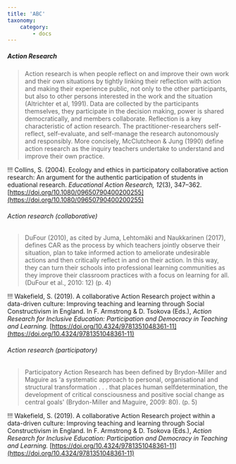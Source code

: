 ```yaml
---
title: 'ABC'
taxonomy:
    category:
        - docs
---
```


##### Action Research

> Action research is when people reflect on and improve their own work and their own situations by tightly linking their reflection with action and making their experience public, not only to the other participants, but also to other persons interested in the work and the situation (Altrichter et al, 1991). Data are collected by the participants themselves, they participate in the decision making, power is shared democratically, and members collaborate. Reflection is a key characteristic of action research. The practitioner-researchers self-reflect, self-evaluate, and self-manage the research autonomously and responsibly. More concisely, McClutcheon & Jung (1990) define action research as the inquiry teachers undertake to understand and improve their own practice.

!!! Collins, S. (2004). Ecology and ethics in participatory collaborative action research: An argument for the authentic participation of students in eduational research. *Educational Action Research, 12*(3), 347–362. [https://doi.org/10.1080/09650790400200255](https://doi.org/10.1080/09650790400200255)

###### Action research (collaborative)

> DuFour (2010), as cited by Juma, Lehtomäki and Naukkarinen (2017), defines CAR as the process by which teachers jointly observe their situation, plan to take informed action to ameliorate undesirable actions and then critically reflect in and on their action. In this way, they can turn their schools into professional learning communities as they improve their classroom practices with a focus on learning for all. (DuFour et al., 2010: 12) (p. 4)

!!! Wakefield, S. (2019). A collaborative Action Research project within a data-driven culture: Improving teaching and learning through Social Constructivism in England. In F. Armstrong & D. Tsokova (Eds.), *Action Research for Inclusive Education: Participation and Democracy in Teaching and Learning.* [https://doi.org/10.4324/9781351048361-11](https://doi.org/10.4324/9781351048361-11)

###### Action research (participatory)

> Participatory Action Research has been defined by Brydon-Miller and Maguire as 'a systematic approach to personal, organisational and structural transformation . . . that places human selfdetermination, the development of critical consciousness and positive social change as central goals' (Brydon-Miller and Maguire, 2009: 80). (p. 5)

!!! Wakefield, S. (2019). A collaborative Action Research project within a data-driven culture: Improving teaching and learning through Social Constructivism in England. In F. Armstrong & D. Tsokova (Eds.), *Action Research for Inclusive Education: Participation and Democracy in Teaching and Learning.* [https://doi.org/10.4324/9781351048361-11](https://doi.org/10.4324/9781351048361-11)
